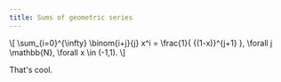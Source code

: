 ```yaml
---
title: Sums of geometric series
---
```


\\[
  \\sum_{i=0}^{\\infty} \\binom{i+j}{j} x^i = \\frac{1}{ {(1-x)}^{j+1} },
\\forall j \\mathbb{N}, \\forall x \\in (-1,1).
\\]

That's cool.
